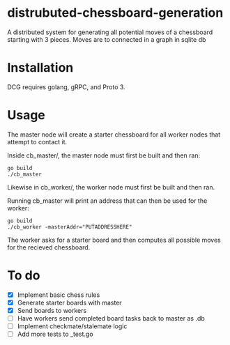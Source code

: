 
# distrubuted-chessboard-generation

A distributed system for generating all potential moves of a chessboard starting with 3 pieces.  Moves are to connected in a graph in sqlite db

# Installation

DCG requires golang, gRPC, and Proto 3.

# Usage

The master node will create a starter chessboard for all worker nodes that attempt to contact it.

Inside cb_master/, the master node must first be built and then ran:

    go build
    ./cb_master

Likewise in cb_worker/, the worker node must first be built and then ran.

Running cb_master will print an address that can then be used for the worker:

    go build
    ./cb_worker -masterAddr="PUTADDRESSHERE"

The worker asks for a starter board and then computes all possible moves for the recieved chessboard.

# To do
- [X] Implement basic chess rules
- [X] Generate starter boards with master
- [X] Send boards to workers
- [ ] Have workers send completed board tasks back to master as .db
- [ ] Implement checkmate/stalemate logic
- [ ] Add more tests to _test.go
